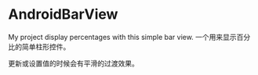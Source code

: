# AndroidBarView
My project display percentages with this simple bar view.  一个用来显示百分比的简单柱形控件。

更新或设置值的时候会有平滑的过渡效果。
